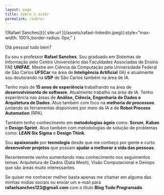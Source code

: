 ```yaml
---
layout: page
title: Sobre o autor
permalink: /sobre/
---
```


![Rafael Sanches]({{ site.url }}/assets/rafael-linkedin.jpeg){:style="max-width: 100%;border-radius: 0px;" }

Olá pessoal tudo bem?

Eu sou o professor __Rafael Sanches__. Sou graduado em Sistemas de Informação pelo Centro Universitário das Faculdades Associadas de Ensino FAE __UNIFAE__. Mestre em Ciência da Computação pela Universidade Federal de São Carlos __UFSCar__ na área de __Inteligência Artificial__ (IA) e atualmente sou doutorando na __USP__ de São Carlos também na área de IA.

Tenho mais de __15 anos de experiência__ trabalhando na área de __desenvolvimento de software__. Atualmente trabalho na área de IA. Tenho experiência nas áreas de __Análise, Ciência, Engenharia de Dados e Arquitetura de Dados__. Atuo também com foco na __melhoria de processos__ juntando as ferramentas disponíveis por meio da IA e de __Robot Process Automation__ (RPA).

Também tenho conhecimento em __metodologias ágeis__ como: __Scrum__, __Kaban__ e __Design Sprint__. Atuo também com metodologias de solução de problemas como: __LEAN Six Sigma__ e __Design Think__.

Sou __apaixonado__ por __tecnologia__ desde que me conheço por gente e curto __desenvolver projetos__ que possam __ajudar a melhorar a vida das pessoas__.

Recentemente venho aumentando meu conhecimento nos seguimentos temas: Arquitetura de Dados (Data Mesh), Visão Computacional e Devops que são áreas muito interessantes.

Se quiser me conhecer melhor basta apenas me chamar em alguma das minhas mídias sociais ou enviar um e-mail para __rafaelsanches123@gmail.com__ com o título __Blog Tudo Programado__.
